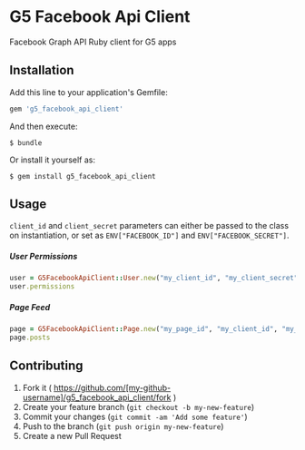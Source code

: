 # G5 Facebook Api Client

Facebook Graph API Ruby client for G5 apps

## Installation

Add this line to your application's Gemfile:

```ruby
gem 'g5_facebook_api_client'
```

And then execute:

    $ bundle

Or install it yourself as:

    $ gem install g5_facebook_api_client


## Usage

```client_id``` and ```client_secret``` parameters can either be passed to
the class on instantiation, or set as ```ENV["FACEBOOK_ID"]``` and ```ENV["FACEBOOK_SECRET"]```.

##### User Permissions


```ruby
user = G5FacebookApiClient::User.new("my_client_id", "my_client_secret")
user.permissions
```

##### Page Feed


```ruby
page = G5FacebookApiClient::Page.new("my_page_id", "my_client_id", "my_client_secret")
page.posts
```


## Contributing

1. Fork it ( https://github.com/[my-github-username]/g5_facebook_api_client/fork )
2. Create your feature branch (`git checkout -b my-new-feature`)
3. Commit your changes (`git commit -am 'Add some feature'`)
4. Push to the branch (`git push origin my-new-feature`)
5. Create a new Pull Request
